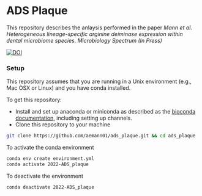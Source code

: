 # ADS Plaque

This repository describes the anlaysis performed in the paper *Mann et al. Heterogeneous lineage-specific arginine deiminase expression within dental microbiome species. Microbiology Spectrum (In Press)*

[![DOI](https://zenodo.org/badge/353785934.svg)](https://zenodo.org/badge/latestdoi/353785934)

### Setup

This repository assumes that you are running in a Unix environment (e.g., Mac OSX or Linux) and you have conda installed.

To get this repository:

* Install and set up anaconda or miniconda as described as the [bioconda documentation](https://bioconda.github.io/user/install.html), including setting up channels.
* Clone this repository to your machine

```bash
git clone https://github.com/aemann01/ads_plaque.git && cd ads_plaque
```

To activate the conda environment

```bash
conda env create environment.yml
conda activate 2022-ADS_plaque
```

To deactivate the environment

```bash
conda deactivate 2022-ADS_plaque
```
